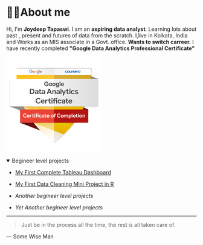# :office_worker:About me 
Hi, I'm **Joydeep Tapaswi**. I am an **aspiring data analyst**. Learning lots about past , present and futures of data from the scratch. I,live in Kolkata, India and Works as an MIS associate in a Govt. office. 
**Wants to switch carreer.** I have recently completed **"Google Data Analytics Professional Certificate"** 

![Alt Text](https://github.com/tapaswimail/tapaswimail.github.io/blob/fc6fc3502ccfc20a959bfda2cde13881307bdaff/google-data-analytics-badge2.png)

<!--## ➡️:[tapaswimail.github.io](https://tapaswimail.github.io)-->
<!--This the portfolio website of Joydeep Tapaswi-->
<!--In this portfolio website I am going to host links of my Data Analysis Journey. -->
<!--The Topics of my portfolio will be like this. -->

<details open>
<summary>Begineer level projects</summary>
  
  * [My First Complete Tableau Dashboard](https://public.tableau.com/views/HousingPrice_16984303363310/KingCountyHouseSales?:language=en-US&:display_count=n&:origin=viz_share_link)
  
  * [My First Data Cleaning Mini Project in R](http://rpubs.com/tapaswimail/Fifa21)
  
  * _Another begineer level projects_
  
  * _Yet Another begineer level projects_
  
</details>

---
> Just be in the process all the time, the rest is all taken care of.

— Some Wise Man

<!--
Just table in markdown
| Rank | Languages |
|-----:|-----------|
|     1| Javascript|
|     2| Python    |
|     3| SQL       |
-->
